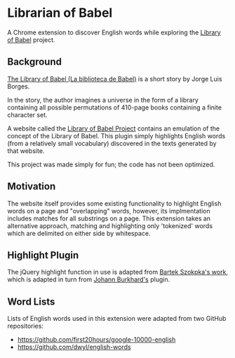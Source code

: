 # Librarian of Babel

A Chrome extension to discover English words while exploring
the [Library of Babel](https://libraryofbabel.info) project.

## Background

[The Library of Babel (La biblioteca de Babel)](https://en.wikipedia.org/wiki/The_Library_of_Babel) is a short story by Jorge Luis Borges.

In the story, the author imagines a universe in the form of a library containing all possible permutations of 410-page books containing a finite character set.

A website called the [Library of Babel Project](https://libraryofbabel.info) contains an emulation of the concept of the Library of Babel.
This plugin simply highlights English words (from a relatively small vocabulary) discovered in the texts generated by that website.

This project was made simply for fun; the code has not been optimized.


## Motivation

The website itself provides some existing functionality to highlight English words on a page and "overlapping" words, however, its implmentation includes matches for all substrings on a page.  This extension takes an alternative approach, matching and highlighting only 'tokenized' words which are delimited on either side by whitespace.


## Highlight Plugin
The jQuery highlight function in use is adapted from [Bartek Szokpka's work](https://bartaz.github.io/sandbox.js/jquery.highlight.html), which is adapted in turn from [Johann Burkhard's](https://johannburkard.de/) plugin.





## Word Lists

Lists of English words used in this extension were adapted from two GitHub repositories:

- https://github.com/first20hours/google-10000-english
- https://github.com/dwyl/english-words
